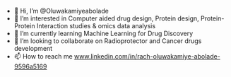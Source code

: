 - 👋 Hi, I’m @Oluwakamiyeabolade
- 👀 I’m interested in Computer aided drug design, Protein design, Protein-Protein Interaction studies & omics data analysis
- 🌱 I’m currently learning Machine Learning for Drug Discovery
- 💞️ I’m looking to collaborate on Radioprotector and Cancer drugs development
- 📫 How to reach me www.linkedin.com/in/rach-oluwakamiye-abolade-9596a5169
  

<!---
Oluwakamiyeabolade/Oluwakamiyeabolade is a ✨ special ✨ repository because its `README.md` (this file) appears on your GitHub profile.
You can click the Preview link to take a look at your changes.
--->
